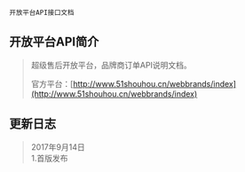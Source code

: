 ```
开放平台API接口文档
```

## 开放平台API简介

> 超级售后开放平台，品牌商订单API说明文档。
>
> 官方平台：[http://www.51shouhou.cn/webbrands/index](http://www.51shouhou.cn/webbrands/index)

## 更新日志

> 2017年9月14日  
> 1.首版发布



